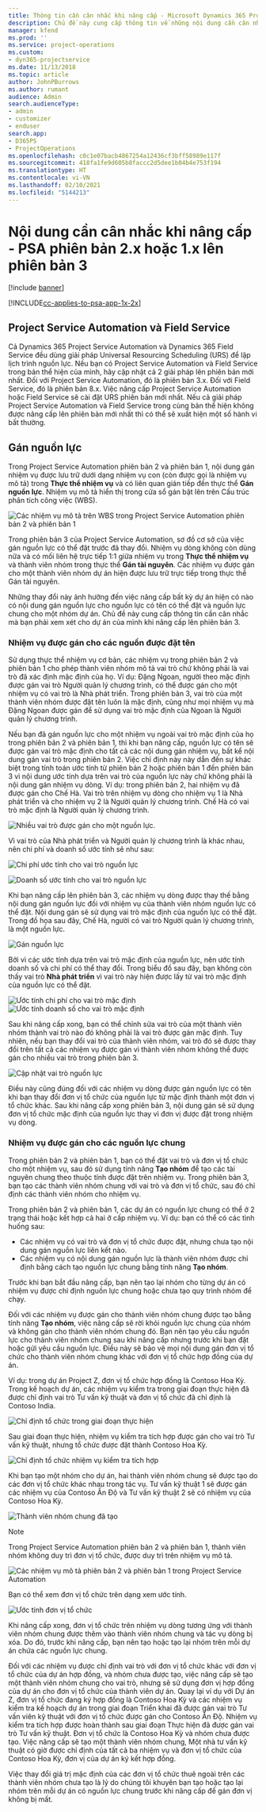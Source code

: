 ```yaml
---
title: Thông tin cần cân nhắc khi nâng cấp - Microsoft Dynamics 365 Project Service Automation phiên bản 2.x hoặc 1.x lên phiên bản 3
description: Chủ đề này cung cấp thông tin về những nội dung cần cân nhắc bạn phải thực hiện khi nâng cấp từ Project Service Automation phiên bản 2.x hoặc 1.x lên phiên bản 3.
manager: kfend
ms.prod: ''
ms.service: project-operations
ms.custom:
- dyn365-projectservice
ms.date: 11/13/2018
ms.topic: article
author: JohnPBurrows
ms.author: rumant
audience: Admin
search.audienceType:
- admin
- customizer
- enduser
search.app:
- D365PS
- ProjectOperations
ms.openlocfilehash: c0c1e07bacb4867254a12436cf3bff58989e117f
ms.sourcegitcommit: 418fa1fe9d605b8faccc2d5dee1b04b4e753f194
ms.translationtype: HT
ms.contentlocale: vi-VN
ms.lasthandoff: 02/10/2021
ms.locfileid: "5144213"
---
```

# <a name="upgrade-considerations---psa-version-2x-or-1x-to-version-3"></a>Nội dung cần cân nhắc khi nâng cấp - PSA phiên bản 2.x hoặc 1.x lên phiên bản 3

[!include [banner](../includes/psa-now-project-operations.md)]

[!INCLUDE[cc-applies-to-psa-app-1x-2x](../includes/cc-applies-to-psa-app-1x-2x.md)]

## <a name="project-service-automation-and-field-service"></a>Project Service Automation và Field Service
Cả Dynamics 365 Project Service Automation và Dynamics 365 Field Service đều dùng giải pháp Universal Resourcing Scheduling (URS) để lập lịch trình nguồn lực. Nếu bạn có Project Service Automation và Field Service trong bản thể hiện của mình, hãy cập nhật cả 2 giải pháp lên phiên bản mới nhất. Đối với Project Service Automation, đó là phiên bản 3.x. Đối với Field Service, đó là phiên bản 8.x. Việc nâng cấp Project Service Automation hoặc Field Service sẽ cài đặt URS phiên bản mới nhất. Nếu cả giải pháp Project Service Automation và Field Service trong cùng bản thể hiện không được nâng cấp lên phiên bản mới nhất thì có thể sẽ xuất hiện một số hành vi bất thường.

## <a name="resource-assignments"></a>Gán nguồn lực
Trong Project Service Automation phiên bản 2 và phiên bản 1, nội dung gán nhiệm vụ được lưu trữ dưới dạng nhiệm vụ con (còn được gọi là nhiệm vụ mô tả) trong **Thực thể nhiệm vụ** và có liên quan gián tiếp đến thực thể **Gán nguồn lực**. Nhiệm vụ mô tả hiển thị trong cửa sổ gán bật lên trên Cấu trúc phân tích công việc (WBS).

![Các nhiệm vụ mô tả trên WBS trong Project Service Automation phiên bản 2 và phiên bản 1](media/upgrade-line-task-01.png)

Trong phiên bản 3 của Project Service Automation, sơ đồ cơ sở của việc gán nguồn lực có thể đặt trước đã thay đổi. Nhiệm vụ dòng không còn dùng nữa và có mối liên hệ trực tiếp 1:1 giữa nhiệm vụ trong **Thực thể nhiệm vụ** và thành viên nhóm trong thực thể **Gán tài nguyên**. Các nhiệm vụ được gán cho một thành viên nhóm dự án hiện được lưu trữ trực tiếp trong thực thể Gán tài nguyên.  

Những thay đổi này ảnh hưởng đến việc nâng cấp bất kỳ dự án hiện có nào có nội dung gán nguồn lực cho nguồn lực có tên có thể đặt và nguồn lực chung cho một nhóm dự án. Chủ đề này cung cấp thông tin cần cân nhắc mà bạn phải xem xét cho dự án của mình khi nâng cấp lên phiên bản 3. 

### <a name="tasks-assigned-to-named-resources"></a>Nhiệm vụ được gán cho các nguồn được đặt tên
Sử dụng thực thể nhiệm vụ cơ bản, các nhiệm vụ trong phiên bản 2 và phiên bản 1 cho phép thành viên nhóm mô tả vai trò chứ không phải là vai trò đã xác định mặc định của họ. Ví dụ: Đặng Ngoan, người theo mặc định được gán vai trò Người quản lý chương trình, có thể được gán cho một nhiệm vụ có vai trò là Nhà phát triển. Trong phiên bản 3, vai trò của một thành viên nhóm được đặt tên luôn là mặc định, cũng như mọi nhiệm vụ mà Đặng Ngoan được gán để sử dụng vai trò mặc định của Ngoan là Người quản lý chương trình.

Nếu bạn đã gán nguồn lực cho một nhiệm vụ ngoài vai trò mặc định của họ trong phiên bản 2 và phiên bản 1, thì khi bạn nâng cấp, nguồn lực có tên sẽ được gán vai trò mặc định cho tất cả các nội dung gán nhiệm vụ, bất kể nội dung gán vai trò trong phiên bản 2. Việc chỉ định này này dẫn đến sự khác biệt trong tính toán ước tính từ phiên bản 2 hoặc phiên bản 1 đến phiên bản 3 vì nội dung ước tính dựa trên vai trò của nguồn lực này chứ không phải là nội dung gán nhiệm vụ dòng. Ví dụ: trong phiên bản 2, hai nhiệm vụ đã được gán cho Chế Hà. Vai trò trên nhiệm vụ dòng cho nhiệm vụ 1 là Nhà phát triển và cho nhiệm vụ 2 là Người quản lý chương trình. Chế Hà có vai trò mặc định là Người quản lý chương trình.

![Nhiều vai trò được gán cho một nguồn lực.](media/upgrade-multiple-roles-02.png)

Vì vai trò của Nhà phát triển và Người quản lý chương trình là khác nhau, nên chi phí và doanh số ước tính sẽ như sau:

![Chi phí ước tính cho vai trò nguồn lực](media/upggrade-cost-estimates-03.png)

![Doanh số ước tính cho vai trò nguồn lực](media/upgrade-sales-estimates-04.png)

Khi bạn nâng cấp lên phiên bản 3, các nhiệm vụ dòng được thay thế bằng nội dung gán nguồn lực đối với nhiệm vụ của thành viên nhóm nguồn lực có thể đặt. Nội dung gán sẽ sử dụng vai trò mặc định của nguồn lực có thể đặt. Trong đồ họa sau đây, Chế Hà, người có vai trò Người quản lý chương trình, là một nguồn lực.

![Gán nguồn lực](media/resource-assignment-v2-05.png)

Bởi vì các ước tính dựa trên vai trò mặc định của nguồn lực, nên ước tính doanh số và chi phí có thể thay đổi. Trong biểu đồ sau đây, bạn không còn thấy vai trò **Nhà phát triển** vì vai trò này hiện được lấy từ vai trò mặc định của nguồn lực có thể đặt.

![Ước tính chi phí cho vai trò mặc định](media/resource-assignment-cost-estimate-06.png)
![Ước tính doanh số cho vai trò mặc định](media/resource-assignment-sales-estimate-07.png)

Sau khi nâng cấp xong, bạn có thể chỉnh sửa vai trò của một thành viên nhóm thành vai trò nào đó không phải là vai trò được gán mặc định. Tuy nhiên, nếu bạn thay đổi vai trò của thành viên nhóm, vai trò đó sẽ được thay đổi trên tất cả các nhiệm vụ được gán vì thành viên nhóm không thể được gán cho nhiều vai trò trong phiên bản 3.

![Cập nhật vai trò nguồn lực](media/resource-role-assignment-08.png)

Điều này cũng đúng đối với các nhiệm vụ dòng được gán nguồn lực có tên khi bạn thay đổi đơn vị tổ chức của nguồn lực từ mặc định thành một đơn vị tổ chức khác. Sau khi nâng cấp xong phiên bản 3, nội dung gán sẽ sử dụng đơn vị tổ chức mặc định của nguồn lực thay vì đơn vị được đặt trong nhiệm vụ dòng.

### <a name="tasks-assigned-to-generic-resources"></a>Nhiệm vụ được gán cho các nguồn lực chung
Trong phiên bản 2 và phiên bản 1, bạn có thể đặt vai trò và đơn vị tổ chức cho một nhiệm vụ, sau đó sử dụng tính năng **Tạo nhóm** để tạo các tài nguyên chung theo thuộc tính được đặt trên nhiệm vụ. Trong phiên bản 3, bạn tạo các thành viên nhóm chung với vai trò và đơn vị tổ chức, sau đó chỉ định các thành viên nhóm cho nhiệm vụ.

Trong phiên bản 2 và phiên bản 1, các dự án có nguồn lực chung có thể ở 2 trạng thái hoặc kết hợp cả hai ở cấp nhiệm vụ. Ví dụ: bạn có thể có các tình huống sau:

- Các nhiệm vụ có vai trò và đơn vị tổ chức được đặt, nhưng chưa tạo nội dung gán nguồn lực liên kết nào.
- Các nhiệm vụ có nội dung gán nguồn lực là thành viên nhóm được chỉ định bằng cách tạo nguồn lực chung bằng tính năng **Tạo nhóm**.

Trước khi bạn bắt đầu nâng cấp, bạn nên tạo lại nhóm cho từng dự án có nhiệm vụ được chỉ định nguồn lực chung hoặc chưa tạo quy trình nhóm để chạy.

Đối với các nhiệm vụ được gán cho thành viên nhóm chung được tạo bằng tính năng **Tạo nhóm**, việc nâng cấp sẽ rời khỏi nguồn lực chung của nhóm và không gán cho thành viên nhóm chung đó. Bạn nên tạo yêu cầu nguồn lực cho thành viên nhóm chung sau khi nâng cấp nhưng trước khi bạn đặt hoặc gửi yêu cầu nguồn lực. Điều này sẽ bảo vệ mọi nội dung gán đơn vị tổ chức cho thành viên nhóm chung khác với đơn vị tổ chức hợp đồng của dự án.

Ví dụ: trong dự án Project Z, đơn vị tổ chức hợp đồng là Contoso Hoa Kỳ. Trong kế hoạch dự án, các nhiệm vụ kiểm tra trong giai đoạn thực hiện đã được chỉ định vai trò Tư vấn kỹ thuật và đơn vị tổ chức đã chỉ định là Contoso India.

![Chỉ định tổ chức trong giai đoạn thực hiện](media/org-unit-assignment-09.png)

Sau giai đoạn thực hiện, nhiệm vụ kiểm tra tích hợp được gán cho vai trò Tư vấn kỹ thuật, nhưng tổ chức được đặt thành Contoso Hoa Kỳ.  

![Chỉ định tổ chức nhiệm vụ kiểm tra tích hợp](media/org-unit-generate-team-10.png)

Khi bạn tạo một nhóm cho dự án, hai thành viên nhóm chung sẽ được tạo do các đơn vị tổ chức khác nhau trong tác vụ. Tư vấn kỹ thuật 1 sẽ được gán các nhiệm vụ của Contoso Ấn Độ và Tư vấn kỹ thuật 2 sẽ có nhiệm vụ của Contoso Hoa Kỳ.  

![Thành viên nhóm chung đã tạo](media/org-unit-assignments-multiple-resources-11.png)

> [!NOTE]
> Trong Project Service Automation phiên bản 2 và phiên bản 1, thành viên nhóm không duy trì đơn vị tổ chức, được duy trì trên nhiệm vụ mô tả.

![Các nhiệm vụ mô tả phiên bản 2 và phiên bản 1 trong Project Service Automation](media/line-tasks-12.png)

Bạn có thể xem đơn vị tổ chức trên dạng xem ước tính. 

![Ước tính đơn vị tổ chức](media/org-unit-estimates-view-13.png)
 
Khi nâng cấp xong, đơn vị tổ chức trên nhiệm vụ dòng tương ứng với thành viên nhóm chung được thêm vào thành viên nhóm chung và tác vụ dòng bị xóa. Do đó, trước khi nâng cấp, bạn nên tạo hoặc tạo lại nhóm trên mỗi dự án chứa các nguồn lực chung.

Đối với các nhiệm vụ được chỉ định vai trò với đơn vị tổ chức khác với đơn vị tổ chức của dự án hợp đồng, và nhóm chưa được tạo, việc nâng cấp sẽ tạo một thành viên nhóm chung cho vai trò, nhưng sẽ sử dụng đơn vị hợp đồng của dự án cho đơn vị tổ chức của thành viên dự án. Quay lại ví dụ với Dự án Z, đơn vị tổ chức đang ký hợp đồng là Contoso Hoa Kỳ và các nhiệm vụ kiểm tra kế hoạch dự án trong giai đoạn Triển khai đã được gán vai trò Tư vấn viên kỹ thuật với đơn vị tổ chức được gán cho Contoso Ấn Độ. Nhiệm vụ kiểm tra tích hợp được hoàn thành sau giai đoạn Thực hiện đã được gán vai trò Tư vấn kỹ thuật. Đơn vị tổ chức là Contoso Hoa Kỳ và nhóm chưa được tạo. Việc nâng cấp sẽ tạo một thành viên nhóm chung, Một nhà tư vấn kỹ thuật có giờ được chỉ định của tất cả ba nhiệm vụ và đơn vị tổ chức của Contoso Hoa Kỳ, đơn vị của dự án ký kết hợp đồng.   
 
Việc thay đổi giá trị mặc định của các đơn vị tổ chức thuê ngoài trên các thành viên nhóm chưa tạo là lý do chúng tôi khuyên bạn tạo hoặc tạo lại nhóm trên mỗi dự án có nguồn lực chung trước khi nâng cấp để gán đơn vị không bị mất.


